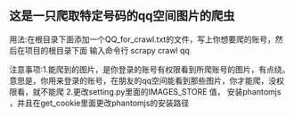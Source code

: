 ##  这是一只爬取特定号码的qq空间图片的爬虫
用法:在根目录下面添加一个QQ_for_crawl.txt的文件，写上你想要爬的账号，然后在项目的根目录下面 输入命令行 scrapy crawl qq

注意事项:1.能爬到的图片，是你登录的账号有权限看到所爬账号的图片，有点绕。意思是，你用来登录的账号，在朋友的qq空间能看到那些图片，你才能爬，没权限看，就不能爬
2.更改setting.py里面的IMAGES_STORE 值，
安装phantomjs ，并且在get_cookie里面更改phantomjs的安装路径